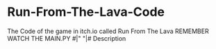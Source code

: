 # Run-From-The-Lava-Code
The Code of the game in itch.io called Run From The Lava
REMEMBER WATCH THE MAIN.PY #|"  "|# Description
